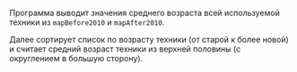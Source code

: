 Программа выводит значения среднего возраста всей используемой техники из `mapBefore2010` и `mapAfter2010`.

Далее сортирует список по возрасту техники (от старой к более новой) и считает средний возраст техники из верхней половины (с округлением в большую сторону). 